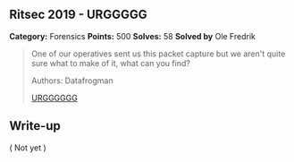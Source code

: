 ## Ritsec 2019 - URGGGGG

**Category:** Forensics
**Points:** 500
**Solves:** 58
**Solved by** Ole Fredrik


>One of our operatives sent us this packet capture but we aren't quite sure what to make of it, what can you find?
>
>Authors: Datafrogman
>
>[URGGGGGG](URGGGGGG.pcapng)

## Write-up

( Not yet )